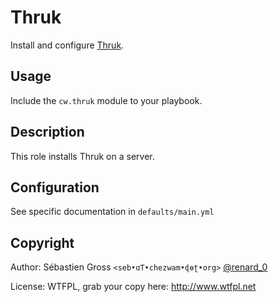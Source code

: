 <!--

---
lang: american
---
-->



# Thruk

Install and configure [Thruk](https://www.thruk.org/).


## Usage

Include the `cw.thruk` module to your playbook.


## Description

This role installs Thruk on a server.

## Configuration

See specific documentation in `defaults/main.yml`


## Copyright

Author: Sébastien Gross `<seb•ɑƬ•chezwam•ɖɵʈ•org>` [@renard_0](https://twitter.com/renard_0)

License: WTFPL, grab your copy here: http://www.wtfpl.net
